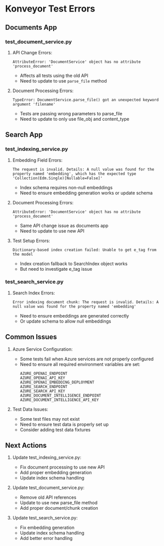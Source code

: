 # Konveyor Test Errors

## Documents App

### test_document_service.py
1. API Change Errors:
   ```
   AttributeError: 'DocumentService' object has no attribute 'process_document'
   ```
   - Affects all tests using the old API
   - Need to update to use `parse_file` method

2. Document Processing Errors:
   ```
   TypeError: DocumentService.parse_file() got an unexpected keyword argument 'filename'
   ```
   - Tests are passing wrong parameters to parse_file
   - Need to update to only use file_obj and content_type

## Search App

### test_indexing_service.py
1. Embedding Field Errors:
   ```
   The request is invalid. Details: A null value was found for the property named 'embedding', which has the expected type 'Collection(Edm.Single)[Nullable=False]'
   ```
   - Index schema requires non-null embeddings
   - Need to ensure embedding generation works or update schema

2. Document Processing Errors:
   ```
   AttributeError: 'DocumentService' object has no attribute 'process_document'
   ```
   - Same API change issue as documents app
   - Need to update to use new API

3. Test Setup Errors:
   ```
   Dictionary-based index creation failed: Unable to get e_tag from the model
   ```
   - Index creation fallback to SearchIndex object works
   - But need to investigate e_tag issue

### test_search_service.py
1. Search Index Errors:
   ```
   Error indexing document chunk: The request is invalid. Details: A null value was found for the property named 'embedding'
   ```
   - Need to ensure embeddings are generated correctly
   - Or update schema to allow null embeddings

## Common Issues

1. Azure Service Configuration:
   - Some tests fail when Azure services are not properly configured
   - Need to ensure all required environment variables are set:
     ```
     AZURE_OPENAI_ENDPOINT
     AZURE_OPENAI_API_KEY
     AZURE_OPENAI_EMBEDDING_DEPLOYMENT
     AZURE_SEARCH_ENDPOINT
     AZURE_SEARCH_API_KEY
     AZURE_DOCUMENT_INTELLIGENCE_ENDPOINT
     AZURE_DOCUMENT_INTELLIGENCE_API_KEY
     ```

2. Test Data Issues:
   - Some test files may not exist
   - Need to ensure test data is properly set up
   - Consider adding test data fixtures

## Next Actions

1. Update test_indexing_service.py:
   - Fix document processing to use new API
   - Add proper embedding generation
   - Update index schema handling

2. Update test_document_service.py:
   - Remove old API references
   - Update to use new parse_file method
   - Add proper document/chunk creation

3. Update test_search_service.py:
   - Fix embedding generation
   - Update index schema handling
   - Add better error handling
